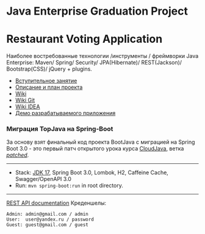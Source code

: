 Java Enterprise Graduation Project
===============================
Restaurant Voting Application
===============================


Наиболее востребованные технологии /инструменты / фреймворки Java Enterprise:
Maven/ Spring/ Security/ JPA(Hibernate)/ REST(Jackson)/ Bootstrap(CSS)/ jQuery + plugins.

- [Вступительное занятие](https://github.com/JavaOPs/topjava)
- [Описание и план проекта](https://github.com/JavaOPs/topjava/blob/master/description.md)
- [Wiki](https://github.com/JavaOPs/topjava/wiki)
- [Wiki Git](https://github.com/JavaOPs/topjava/wiki/Git)
- [Wiki IDEA](https://github.com/JavaOPs/topjava/wiki/IDEA)
- [Демо разрабатываемого приложения](http://topjava.herokuapp.com/)

### Миграция TopJava на Spring-Boot
За основу взят финальный код проекта BootJava с миграцией на Spring Boot 3.0 - это первый патч открытого урока курса [CloudJava](https://javaops.ru/view/cloudjava/lesson01),
ветка [_patched_](https://github.com/JavaOPs/cloudjava/tree/patched).

-------------------------------------------------------------
- Stack: [JDK 17](http://jdk.java.net/17/), Spring Boot 3.0, Lombok, H2, Caffeine Cache, Swagger/OpenAPI 3.0
- Run: `mvn spring-boot:run` in root directory.
-----------------------------------------------------
[REST API documentation](http://localhost:8080/swagger-ui.html) 
Креденшелы:
```
Admin: admin@gmail.com / admin
User:  user@yandex.ru / password
Guest: guest@gmail.com / guest
```
